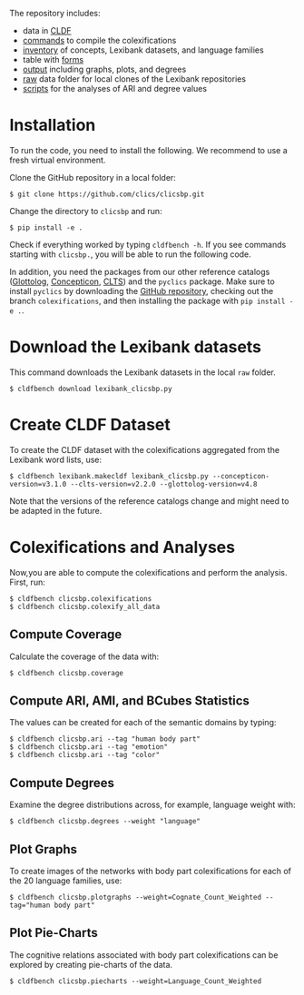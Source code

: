 The repository includes:

- data in [CLDF](/cldf)
- [commands](/clicsbpcommands) to compile the colexifications
- [inventory](/etc) of concepts, Lexibank datasets, and language families 
- table with [forms](/examples/clicsbp.tsv)
- [output](/output) including graphs, plots, and degrees
- [raw](/raw) data folder for local clones of the Lexibank repositories
- [scripts](/scripts) for the analyses of ARI and degree values


# Installation

To run the code, you need to install the following. We recommend to use a fresh virtual environment.

Clone the GitHub repository in a local folder:

```
$ git clone https://github.com/clics/clicsbp.git
```

Change the directory to `clicsbp` and run:

```
$ pip install -e .
```

Check if everything worked by typing `cldfbench -h`. If you see commands starting with `clicsbp.`, you will be able to run the following code.

In addition, you need the packages from our other reference catalogs ([Glottolog](https://pypi.org/project/pyglottolog/), [Concepticon](https://pypi.org/project/pyconcepticon/), [CLTS](https://pypi.org/project/pyclts/)) and the `pyclics` package. Make sure to install `pyclics` by downloading the [GitHub repository](https://github.com/clics/pyclics), checking out the branch `colexifications`, and then installing the package with `pip install -e .`.


# Download the Lexibank datasets

This command downloads the Lexibank datasets in the local `raw` folder. 

```
$ cldfbench download lexibank_clicsbp.py
```


# Create CLDF Dataset

To create the CLDF dataset with the colexifications aggregated from the Lexibank word lists, use:

```
$ cldfbench lexibank.makecldf lexibank_clicsbp.py --concepticon-version=v3.1.0 --clts-version=v2.2.0 --glottolog-version=v4.8
```

Note that the versions of the reference catalogs change and might need to be adapted in the future.


# Colexifications and Analyses

Now,you are able to compute the colexifications and perform the analysis. First, run:

```
$ cldfbench clicsbp.colexifications
$ cldfbench clicsbp.colexify_all_data
```

## Compute Coverage

Calculate the coverage of the data with:

```
$ cldfbench clicsbp.coverage
```

## Compute ARI, AMI, and BCubes Statistics

The values can be created for each of the semantic domains by typing:

```
$ cldfbench clicsbp.ari --tag "human body part"
$ cldfbench clicsbp.ari --tag "emotion"
$ cldfbench clicsbp.ari --tag "color"
```

## Compute Degrees

Examine the degree distributions across, for example, language weight with:

```
$ cldfbench clicsbp.degrees --weight "language"
```

## Plot Graphs

To create images of the networks with body part colexifications for each of the 20 language families, use:

```
$ cldfbench clicsbp.plotgraphs --weight=Cognate_Count_Weighted --tag="human body part"
```

## Plot Pie-Charts

The cognitive relations associated with body part colexifications can be explored by creating pie-charts of the data.

```
$ cldfbench clicsbp.piecharts --weight=Language_Count_Weighted
```
